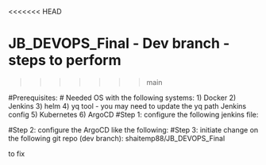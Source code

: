 <<<<<<< HEAD
# JB_DEVOPS_Final - Dev branch - steps to perform
>>>>>>> main

#Prerequisites:
	# Needed OS with the following systems:
		1) Docker
		2) Jenkins
		3) helm
                4) yq tool - you may need to update the yq path Jenkins config
		5) Kubernetes
		6) ArgoCD
#Step 1:
	configure the following jenkins file:

#Step 2:
	configure the ArgoCD like the following:
#Step 3:
	initiate change on the following git repo (dev branch): shaitemp88/JB_DEVOPS_Final
	
to fix
